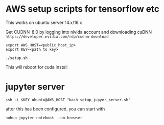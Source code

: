 # AWS setup scripts for tensorflow etc

This works on ubuntu server 14.x/16.x

Get CUDNN-8.0 by logging into nivida account and downloading cuDNN
`https://developer.nvidia.com/rdp/cudnn-download`

```
export AWS_HOST=<public_host_ip>
export KEY=<path to key>

./setup.sh
```

This will reboot for cuda install

# jupyter server

```
ssh -i $KEY ubuntu@AWS_HOST "bash setup_jupyer_server.sh"
```
after this has been configured, you can start with
```
nohup jupyter notebook --no-browser
```
